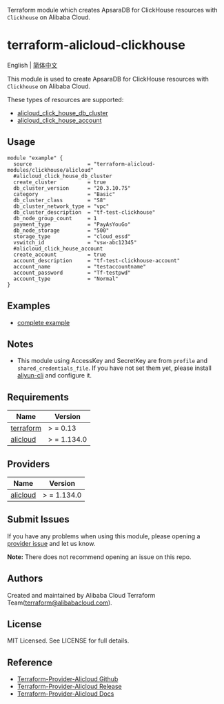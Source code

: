 Terraform module which creates ApsaraDB for ClickHouse resources with `Clickhouse` on Alibaba Cloud.

terraform-alicloud-clickhouse
=====================================================================

English | [简体中文](https://github.com/terraform-alicloud-modules/terraform-alicloud-clickhouse/blob/main/README-CN.md)

This module is used to create ApsaraDB for ClickHouse resources with `Clickhouse` on Alibaba Cloud.

These types of resources are supported:

* [alicloud_click_house_db_cluster](https://registry.terraform.io/providers/aliyun/alicloud/latest/docs/resources/click_house_db_cluster)
* [alicloud_click_house_account](https://registry.terraform.io/providers/aliyun/alicloud/latest/docs/resources/click_house_account)

## Usage

```hcl
module "example" {
  source                  = "terraform-alicloud-modules/clickhouse/alicloud"
  #alicloud_click_house_db_cluster
  create_cluster          = true
  db_cluster_version      = "20.3.10.75"
  category                = "Basic"
  db_cluster_class        = "S8"
  db_cluster_network_type = "vpc"
  db_cluster_description  = "tf-test-clickhouse"
  db_node_group_count     = 1
  payment_type            = "PayAsYouGo"
  db_node_storage         = "500"
  storage_type            = "cloud_essd"
  vswitch_id              = "vsw-abc12345"
  #alicloud_click_house_account
  create_account          = true
  account_description     = "tf-test-clickhouse-account"
  account_name            = "testaccountname"
  account_password        = "Tf-testpwd"
  account_type            = "Normal"
}
```

## Examples

* [complete example](https://github.com/terraform-alicloud-modules/terraform-alicloud-clickhouse/tree/master/examples/complete)

## Notes

* This module using AccessKey and SecretKey are from `profile` and `shared_credentials_file`. If you have not set them
  yet, please install [aliyun-cli](https://github.com/aliyun/aliyun-cli#installation) and configure it.

## Requirements

| Name | Version |
|------|---------|
| <a name="requirement_terraform"></a> [terraform](#requirement\_terraform) | > = 0.13 |
| <a name="requirement_alicloud"></a> [alicloud](#requirement\_alicloud) | > = 1.134.0 |

## Providers

| Name | Version |
|------|---------|
| <a name="provider_alicloud"></a> [alicloud](#provider\_alicloud) | > = 1.134.0 |

## Submit Issues

If you have any problems when using this module, please opening
a [provider issue](https://github.com/aliyun/terraform-provider-alicloud/issues/new) and let us know.

**Note:** There does not recommend opening an issue on this repo.

## Authors

Created and maintained by Alibaba Cloud Terraform Team(terraform@alibabacloud.com).

## License

MIT Licensed. See LICENSE for full details.

## Reference

* [Terraform-Provider-Alicloud Github](https://github.com/aliyun/terraform-provider-alicloud)
* [Terraform-Provider-Alicloud Release](https://releases.hashicorp.com/terraform-provider-alicloud/)
* [Terraform-Provider-Alicloud Docs](https://registry.terraform.io/providers/aliyun/alicloud/latest/docs)

